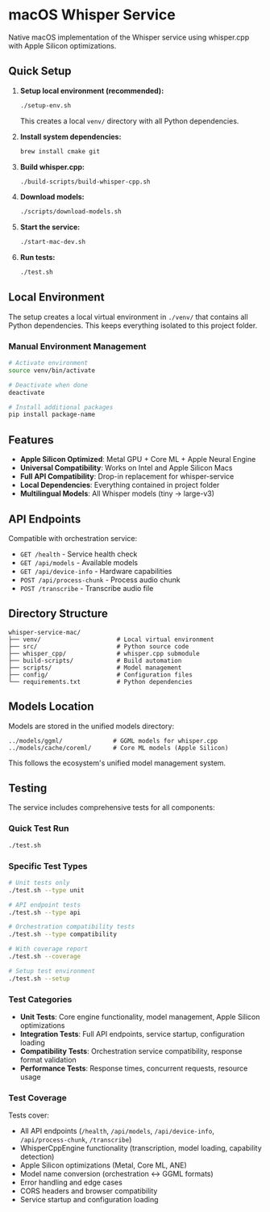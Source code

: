 # macOS Whisper Service

Native macOS implementation of the Whisper service using whisper.cpp with Apple Silicon optimizations.

## Quick Setup

1. **Setup local environment (recommended):**
   ```bash
   ./setup-env.sh
   ```
   This creates a local `venv/` directory with all Python dependencies.

2. **Install system dependencies:**
   ```bash
   brew install cmake git
   ```

3. **Build whisper.cpp:**
   ```bash
   ./build-scripts/build-whisper-cpp.sh
   ```

4. **Download models:**
   ```bash
   ./scripts/download-models.sh
   ```

5. **Start the service:**
   ```bash
   ./start-mac-dev.sh
   ```

6. **Run tests:**
   ```bash
   ./test.sh
   ```

## Local Environment

The setup creates a local virtual environment in `./venv/` that contains all Python dependencies. This keeps everything isolated to this project folder.

### Manual Environment Management

```bash
# Activate environment
source venv/bin/activate

# Deactivate when done
deactivate

# Install additional packages
pip install package-name
```

## Features

- **Apple Silicon Optimized**: Metal GPU + Core ML + Apple Neural Engine
- **Universal Compatibility**: Works on Intel and Apple Silicon Macs
- **Full API Compatibility**: Drop-in replacement for whisper-service
- **Local Dependencies**: Everything contained in project folder
- **Multilingual Models**: All Whisper models (tiny → large-v3)

## API Endpoints

Compatible with orchestration service:
- `GET /health` - Service health check
- `GET /api/models` - Available models
- `GET /api/device-info` - Hardware capabilities
- `POST /api/process-chunk` - Process audio chunk
- `POST /transcribe` - Transcribe audio file

## Directory Structure

```
whisper-service-mac/
├── venv/                     # Local virtual environment
├── src/                      # Python source code
├── whisper_cpp/              # whisper.cpp submodule
├── build-scripts/            # Build automation
├── scripts/                  # Model management
├── config/                   # Configuration files
└── requirements.txt          # Python dependencies
```

## Models Location

Models are stored in the unified models directory:
```
../models/ggml/              # GGML models for whisper.cpp
../models/cache/coreml/      # Core ML models (Apple Silicon)
```

This follows the ecosystem's unified model management system.

## Testing

The service includes comprehensive tests for all components:

### Quick Test Run
```bash
./test.sh
```

### Specific Test Types
```bash
# Unit tests only
./test.sh --type unit

# API endpoint tests
./test.sh --type api

# Orchestration compatibility tests
./test.sh --type compatibility

# With coverage report
./test.sh --coverage

# Setup test environment
./test.sh --setup
```

### Test Categories

- **Unit Tests**: Core engine functionality, model management, Apple Silicon optimizations
- **Integration Tests**: Full API endpoints, service startup, configuration loading
- **Compatibility Tests**: Orchestration service compatibility, response format validation
- **Performance Tests**: Response times, concurrent requests, resource usage

### Test Coverage

Tests cover:
- All API endpoints (`/health`, `/api/models`, `/api/device-info`, `/api/process-chunk`, `/transcribe`)
- WhisperCppEngine functionality (transcription, model loading, capability detection)
- Apple Silicon optimizations (Metal, Core ML, ANE)
- Model name conversion (orchestration ↔ GGML formats)
- Error handling and edge cases
- CORS headers and browser compatibility
- Service startup and configuration loading